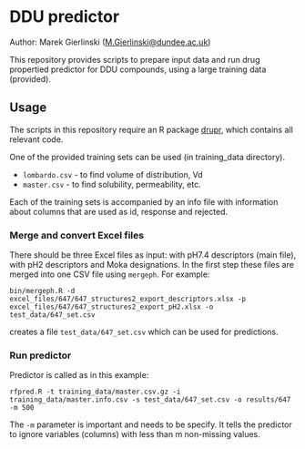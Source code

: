 # DDU predictor

Author: Marek Gierlinski (M.Gierlinski@dundee.ac.uk)

This repository provides scripts to prepare input data and run drug propertied predictor for DDU compounds, using a large training data (provided). 

## Usage

The scripts in this repository require an R package [drupr](https://github.com/bartongroup/drupr/tree/main), which contains all relevant code.

One of the provided training sets can be used (in training_data directory).

 - `lombardo.csv` - to find volume of distribution, Vd
 - `master.csv` - to find solubility, permeability, etc.
 
Each of the training sets is accompanied by an info file with information about columns that are used as id, response and rejected.

### Merge and convert Excel files

There should be three Excel files as input: with pH7.4 descriptors (main file), with pH2 descriptors and Moka designations. In the first step these files are merged into one CSV file using `mergeph`. For example:

```
bin/mergeph.R -d excel_files/647/647_structures2_export_descriptors.xlsx -p excel_files/647/647_structures2_export_pH2.xlsx -o test_data/647_set.csv
```

creates a file `test_data/647_set.csv` which can be used for predictions.

### Run predictor
 
Predictor is called as in this example:
 
 ```
rfpred.R -t training_data/master.csv.gz -i training_data/master.info.csv -s test_data/647_set.csv -o results/647 -m 500
```

The `-m` parameter is important and needs to be specify. It tells the predictor to ignore variables (columns) with less than m non-missing values.
